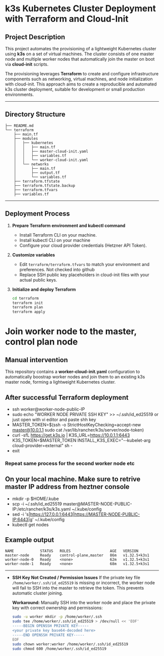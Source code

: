 # k3s Kubernetes Cluster Deployment with Terraform and Cloud-Init

## Project Description

This project automates the provisioning of a lightweight Kubernetes cluster using **k3s** on a set of virtual machines. The cluster consists of one master node and multiple worker nodes that automatically join the master on boot via **cloud-init** scripts.

The provisioning leverages **Terraform** to create and configure infrastructure components such as networking, virtual machines, and node initialization with cloud-init. This approach aims to create a reproducible and automated k3s cluster deployment, suitable for development or small production environments.

---

## Directory Structure

```
├── README.md
└── terraform
    ├── main.tf
    ├── modules
    │   ├── kubernetes
    │   │   ├── main.tf
    │   │   ├── master-cloud-init.yaml
    │   │   ├── variables.tf
    │   │   └── worker-cloud-init.yaml
    │   └── networks
    │       ├── main.tf
    │       ├── output.tf
    │       └── variables.tf
    ├── terraform.tfstate
    ├── terraform.tfstate.backup
    ├── terraform.tfvars
    ├── variables.tf
```


---

## Deployment Process

1. **Prepare Terraform environment and kubectl command**
   - Install Terraform CLI on your machine.
   - Install kubectl CLI on your machine
   - Configure your cloud provider credentials (Hetzner API Token).

2. **Customize variables**
   - Edit `terraform/terraform.tfvars` to match your environment and preferences. Not checked into github
   - Replace SSH public key placeholders in cloud-init files with your actual public keys.

3. **Initialize and deploy Terraform**
   ```bash
   cd terraform
   terraform init
   terraform plan
   terraform apply


# Join worker node to the master, control plan node
## Manual intervention

This repository contains a **worker-cloud-init.yaml** configuration to automatically boostrap worker nodes and join them to an existing k3s master node, forming a lightweight Kubernetes cluster.

## After successful Terraform deployment

- ssh  worker@worker-node-public-IP
- sudo echo "WORKER NODE PRIVATE SSH KEY" >> ~/.ssh/id_ed25519 or just open with vi editor and paste shh key
- MASTER_TOKEN=$(ssh -o StrictHostKeyChecking=accept-new master@10.0.1.1 sudo cat /var/lib/rancher/k3s/server/node-token)
- curl -sfL https://get.k3s.io | K3S_URL=https://10.0.1.1:6443 K3S_TOKEN=$MASTER_TOKEN INSTALL_K3S_EXEC="--kubelet-arg cloud-provider=external" sh -
- exit

### Repeat same process for the second worker node etc

## On your local machine. Make sure to retrive master IP address from heztner console
- mkdir -p $HOME/.kube
- scp -i ~/.ssh/id_ed25519 master@MASTER-NODE-PUBLIC-IP:/etc/rancher/k3s/k3s.yaml ~/.kube/config
- sed -i 's|https://127.0.0.1:6443|https://MASTER-NODE-PUBLIC-IP:6443|g' ~/.kube/config
- kubectl get nodes

## Example output
```
NAME            STATUS   ROLES                  AGE   VERSION
master-node     Ready    control-plane,master   86m   v1.32.5+k3s1
worker-node-0   Ready    <none>                 62m   v1.32.5+k3s1
worker-node-1   Ready    <none>                 68m   v1.32.5+k3s1
```

---

- **SSH Key Not Created / Permission Issues**
  If the private key file `/home/worker/.ssh/id_ed25519` is missing or incorrect, the worker node will fail to SSH into the master to retrieve the token. This prevents automatic cluster joining.

  **Workaround:**
  Manually SSH into the worker node and place the private key with correct ownership and permissions:

  ```bash
  sudo -u worker mkdir -p /home/worker/.ssh
  sudo tee /home/worker/.ssh/id_ed25519 > /dev/null << 'EOF'
  -----BEGIN OPENSSH PRIVATE KEY-----
  <your private key base64-decoded here>
  -----END OPENSSH PRIVATE KEY-----
  EOF
  sudo chown worker:worker /home/worker/.ssh/id_ed25519
  sudo chmod 600 /home/worker/.ssh/id_ed25519

